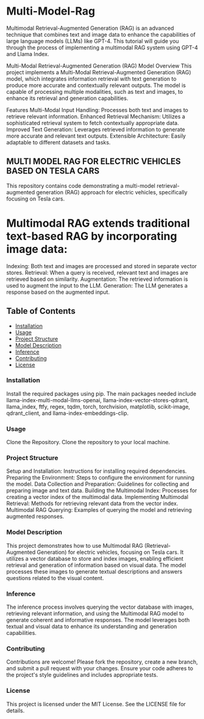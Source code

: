 # Multi-Model-Rag
Multimodal Retrieval-Augmented Generation (RAG) is an advanced technique that combines text and image data to enhance the capabilities of large language models (LLMs) like GPT-4. This tutorial will guide you through the process of implementing a multimodal RAG system using GPT-4 and Llama Index.

Multi-Modal Retrieval-Augmented Generation (RAG) Model
Overview
This project implements a Multi-Modal Retrieval-Augmented Generation (RAG) model, which integrates information retrieval with text generation to produce more accurate and contextually relevant outputs. The model is capable of processing multiple modalities, such as text and images, to enhance its retrieval and generation capabilities.

Features
Multi-Modal Input Handling: Processes both text and images to retrieve relevant information.
Enhanced Retrieval Mechanism: Utilizes a sophisticated retrieval system to fetch contextually appropriate data.
Improved Text Generation: Leverages retrieved information to generate more accurate and relevant text outputs.
Extensible Architecture: Easily adaptable to different datasets and tasks.



## MULTI MODEL RAG FOR ELECTRIC VEHICLES BASED ON TESLA CARS
This repository contains code demonstrating a multi-model retrieval-augmented generation (RAG) approach for electric vehicles, specifically focusing on Tesla cars.

# Multimodal RAG extends traditional text-based RAG by incorporating image data:

Indexing: Both text and images are processed and stored in separate vector stores.
Retrieval: When a query is received, relevant text and images are retrieved based on similarity.
Augmentation: The retrieved information is used to augment the input to the LLM.
Generation: The LLM generates a response based on the augmented input.


## Table of Contents

- [Installation](#installation)
- [Usage](#usage)
- [Project Structure](#project-structure)
- [Model Description](#model-training)
- [Inference](#inference)
- [Contributing](#contributing)
- [License](#license)

### Installation
Install the required packages using pip. The main packages needed include llama-index-multi-modal-llms-openai, llama-index-vector-stores-qdrant, llama_index, ftfy, regex, tqdm, torch, torchvision, matplotlib, scikit-image, qdrant_client, and llama-index-embeddings-clip.


### Usage
Clone the Repository.
Clone the repository to your local machine.



### Project Structure
Setup and Installation:  Instructions for installing required dependencies.
Preparing the Environment:  Steps to configure the environment for running the model.
Data Collection and Preparation:  Guidelines for collecting and preparing image and text data.
Building the Multimodal Index:  Processes for creating a vector index of the multimodal data.
Implementing Multimodal Retrieval:  Methods for retrieving relevant data from the vector index.
Multimodal RAG Querying:  Examples of querying the model and retrieving augmented responses.


### Model Description
This project demonstrates how to use Multimodal RAG (Retrieval-Augmented Generation) for electric vehicles, focusing on Tesla cars. It utilizes a vector database to store and index images, enabling efficient retrieval and generation of information based on visual data. The model processes these images to generate textual descriptions and answers questions related to the visual content.


### Inference
The inference process involves querying the vector database with images, retrieving relevant information, and using the Multimodal RAG model to generate coherent and informative responses. The model leverages both textual and visual data to enhance its understanding and generation capabilities.






### Contributing
Contributions are welcome! Please fork the repository, create a new branch, and submit a pull request with your changes. Ensure your code adheres to the project's style guidelines and includes appropriate tests.


### License
This project is licensed under the MIT License. See the LICENSE file for details.






